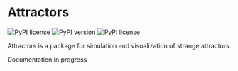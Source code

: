 # Attractors

[![PyPI license](https://img.shields.io/github/workflow/status/Vignesh-Desmond/attractors/Build?style=flat-square&logo=GitHub)](https://github.com/Vignesh-Desmond/attractors/actions/workflows/build.yml)
[![PyPI version](https://img.shields.io/pypi/v/attractors?color=blue&style=flat-square)](https://pypi.python.org/pypi/attractors/)
[![PyPI license](https://img.shields.io/pypi/l/attractors?style=flat-square&color=orange)](https://lbesson.mit-license.org/)

Attractors is a package for simulation and visualization of strange attractors.

Documentation in progress
